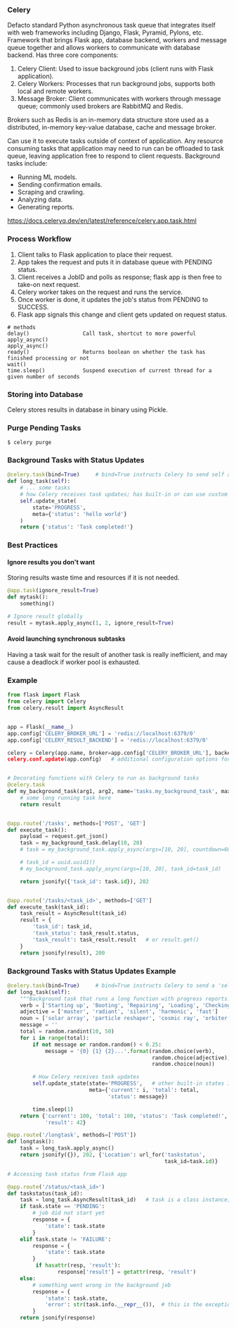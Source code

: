 ### Celery

Defacto standard Python asynchronous task queue that integrates itself with web frameworks including Django, Flask, Pyramid, Pylons, etc. Framework that brings Flask app, database backend, workers and message queue together and allows workers to communicate with database backend. Has three core components:

1. Celery Client: Used to issue background jobs (client runs with Flask application).
2. Celery Workers: Processes that run background jobs, supports both local and remote workers.
3. Message Broker: Client communicates with workers through message queue; commonly used brokers are RabbitMQ and Redis.

Brokers such as Redis is an in-memory data structure store used as a distributed, in-memory key-value database, cache and message broker.

Can use it to execute tasks outside of context of application. Any resource consuming tasks that application may need to run can be offloaded to task queue, leaving application free to respond to client requests. Background tasks include:

- Running ML models.
- Sending confirmation emails.
- Scraping and crawling.
- Analyzing data.
- Generating reports.

https://docs.celeryq.dev/en/latest/reference/celery.app.task.html

### Process Workflow

1. Client talks to Flask application to place their request.
2. App takes the request and puts it in database queue with PENDING status.
3. Client receives a JobID and polls as response; flask app is then free to take-on next request.
4. Celery worker takes on the request and runs the service.
5. Once worker is done, it updates the job's status from PENDING to SUCCESS.
6. Flask app signals this change and client gets updated on request status.

```
# methods
delay()                 Call task, shortcut to more powerful apply_async()
apply_async()
ready()                 Returns boolean on whether the task has finished processing or not
wait()
time.sleep()            Suspend execution of current thread for a given number of seconds
```

### Storing into Database

Celery stores results in database in binary using Pickle.

### Purge Pending Tasks

```console
$ celery purge
```

### Background Tasks with Status Updates

```py
@celery.task(bind=True)     # bind=True instructs Celery to send self argument
def long_task(self):
    # ... some tasks
    # how Celery receives task updates; has built-in or can use custom states
    self.update_state(
        state='PROGRESS',
        meta={'status': 'hello world'}
    )
    return {'status': 'Task completed!'}
```

### Best Practices

#### Ignore results you don't want

Storing results waste time and resources if it is not needed.

```py
@app.task(ignore_result=True)
def mytask():
    something()

# Ignore result globally
result = mytask.apply_async(1, 2, ignore_result=True)
```

#### Avoid launching synchronous subtasks

Having a task wait for the result of another task is really inefficient, and may cause a deadlock if worker pool is exhausted.

### Example

```python
from flask import Flask
from celery import Celery
from celery.result import AsyncResult


app = Flask(__name__)
app.config['CELERY_BROKER_URL'] = 'redis://localhost:6379/0'
app.config['CELERY_RESULT_BACKEND'] = 'redis://localhost:6379/0'

celery = Celery(app.name, broker=app.config['CELERY_BROKER_URL'], backend=app.config['CELERY_RESULT_BACKEND])
celery.conf.update(app.config)   # additional configuration options for Celery


# Decorating functions with Celery to run as background tasks
@celery.task
def my_background_task(arg1, arg2, name='tasks.my_background_task', max_retries=3):
    # some long running task here
    return result


@app.route('/tasks', methods=['POST', 'GET']
def execute_task():
    payload = request.get_json()
    task = my_background_task.delay(10, 20)
    # task = my_background_task.apply_async(args=[10, 20], countdown=60)      # runs every 60s

    # task_id = uuid.uuid1()
    # my_background_task.apply_async(args=[10, 20], task_id=task_id)

    return jsonify({'task_id': task.id}), 202


@app.route('/tasks/<task_id>', methods=['GET']
def execute_task(task_id):
    task_result = AsyncResult(task_id)
    result = {
        'task_id': task_id,
        'task_status': task_result.status,
        'task_result': task_result.result   # or result.get()
    }
    return jsonify(result), 200
```

### Background Tasks with Status Updates Example

```python
@celery.task(bind=True)     # bind=True instructs Celery to send a 'self' argument to function
def long_task(self):
    """Background task that runs a long function with progress reports."""
    verb = ['Starting up', 'Booting', 'Repairing', 'Loading', 'Checking']
    adjective = ['master', 'radiant', 'silent', 'harmonic', 'fast']
    noun = ['solar array', 'particle reshaper', 'cosmic ray', 'orbiter', 'bit']
    message = ''
    total = random.randint(10, 50)
    for i in range(total):
        if not message or random.random() < 0.25:
            message = '{0} {1} {2}...'.format(random.choice(verb),
                                              random.choice(adjective),
                                              random.choice(noun))

        # How Celery receives task updates
        self.update_state(state='PROGRESS',   # other built-in states include STARTED, SUCCESS
                          meta={'current': i, 'total': total,
                                'status': message})

        time.sleep(1)
    return {'current': 100, 'total': 100, 'status': 'Task completed!',
            'result': 42}
```

```python
@app.route('/longtask', methods=['POST'])
def longtask():
    task = long_task.apply_async()
    return jsonify({}), 202, {'Location': url_for('taskstatus',
                                                  task_id=task.id)}
```

```python
# Accessing task status from Flask app

@app.route('/status/<task_id>')
def taskstatus(task_id):
    task = long_task.AsyncResult(task_id)   # task is a class instance, not dict
    if task.state == 'PENDING':
        # job did not start yet
        response = {
            'state': task.state
        }
    elif task.state != 'FAILURE':
        response = {
            'state': task.state
        }
         if hasattr(resp, 'result'):
                response['result'] = getattr(resp, 'result')
    else:
        # something went wrong in the background job
        response = {
            'state': task.state,
            'error': str(task.info.__repr__()),  # this is the exception raised; task.info type is class
        }
    return jsonify(response)
```
